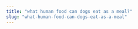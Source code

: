 ```yaml
---
title: "what human food can dogs eat as a meal?"
slug: "what-human-food-can-dogs-eat-as-a-meal"
---
```


